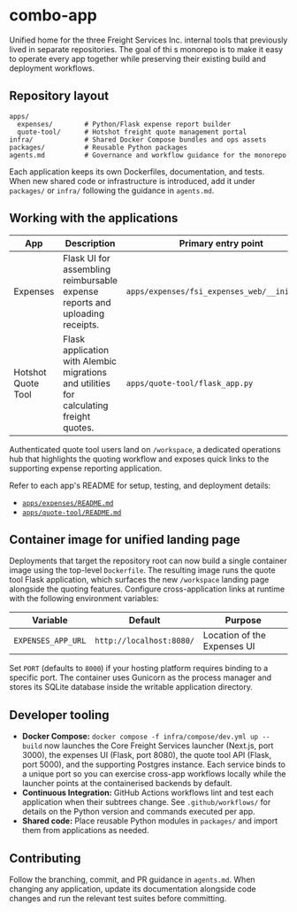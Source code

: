 # combo-app

Unified home for the three Freight Services Inc. internal tools that previously lived in separate repositories. The goal of thi
s monorepo is to make it easy to operate every app together while preserving their existing build and deployment workflows.

## Repository layout

```text
apps/
  expenses/        # Python/Flask expense report builder
  quote-tool/      # Hotshot freight quote management portal
infra/             # Shared Docker Compose bundles and ops assets
packages/          # Reusable Python packages
agents.md          # Governance and workflow guidance for the monorepo
```

Each application keeps its own Dockerfiles, documentation, and tests. When new shared code or infrastructure is introduced, add
 it under `packages/` or `infra/` following the guidance in `agents.md`.

## Working with the applications

| App | Description | Primary entry point |
| --- | ----------- | ------------------- |
| Expenses | Flask UI for assembling reimbursable expense reports and uploading receipts. | `apps/expenses/fsi_expenses_web/__init__.py` |
| Hotshot Quote Tool | Flask application with Alembic migrations and utilities for calculating freight quotes. | `apps/quote-tool/flask_app.py` |

Authenticated quote tool users land on `/workspace`, a dedicated operations hub
that highlights the quoting workflow and exposes quick links to the supporting
expense reporting application.

Refer to each app's README for setup, testing, and deployment details:

- [`apps/expenses/README.md`](apps/expenses/README.md)
- [`apps/quote-tool/README.md`](apps/quote-tool/README.md)

## Container image for unified landing page

Deployments that target the repository root can now build a single container
image using the top-level `Dockerfile`. The resulting image runs the quote tool
Flask application, which surfaces the new `/workspace` landing page alongside
the quoting features. Configure cross-application links at runtime with the
following environment variables:

| Variable | Default | Purpose |
| --- | --- | --- |
| `EXPENSES_APP_URL` | `http://localhost:8080/` | Location of the Expenses UI |

Set `PORT` (defaults to `8000`) if your hosting platform requires binding to a
specific port. The container uses Gunicorn as the process manager and stores its
SQLite database inside the writable application directory.

## Developer tooling

- **Docker Compose:** `docker compose -f infra/compose/dev.yml up --build` now launches the Core Freight Services launcher (Next.js, port 3000), the expenses UI (Flask, port 8080), the quote tool API (Flask, port 5000), and the supporting Postgres instance. Each service binds to a unique port so you can exercise cross-app workflows locally while the launcher points at the containerised backends by default.
- **Continuous Integration:** GitHub Actions workflows lint and test each application when their subtrees change. See `.github/workflows/` for details on the Python version and commands executed per app.
- **Shared code:** Place reusable Python modules in `packages/` and import them from applications as needed.

## Contributing

Follow the branching, commit, and PR guidance in `agents.md`. When changing any application, update its documentation alongside
code changes and run the relevant test suites before committing.
